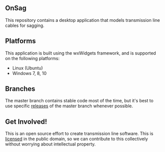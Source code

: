 ## OnSag
This repository contains a desktop application that models transmission line
cables for sagging.

## Platforms
This application is built using the wxWidgets framework, and is supported on the
following platforms:
* Linux (Ubuntu)
* Windows 7, 8, 10

## Branches
The master branch contains stable code most of the time, but it's best to use
specific [releases](https://github.com/OverheadTransmissionLineSoftware/OnSag/releases)
 of the master branch whenever possible.

## Get Involved!
This is an open source effort to create transmission line software. This is
[licensed](https://github.com/OverheadTransmissionLineSoftware/OnSag/blob/master/LICENSE.md)
in the public domain, so we can contribute to this collectively without worrying
about intellectual property.
